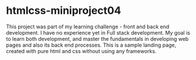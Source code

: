 # htmlcss-miniproject04
This project was part of my learning challenge - front and back end development.
I have no experience yet in Full stack development.
My goal is to learn both development, and master the fundamentals in developing web pages and also its back end processes.
This is a sample landing page, created with pure html and css without using any frameworks.
